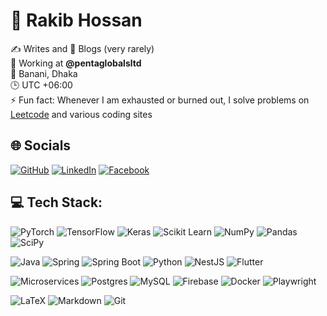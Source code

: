 # 👋 Rakib Hossan

✍️ Writes and 📰 Blogs (very rarely)  
💼 Working at **@pentaglobalsltd**  
📍 Banani, Dhaka  
🕒 UTC +06:00  
⚡ Fun fact: Whenever I am exhausted or burned out, I solve problems on [Leetcode](https://leetcode.com) and various coding sites

## 🌐 Socials

[![GitHub](https://img.shields.io/badge/GitHub-181717?style=flat-square&logo=github&logoColor=white)](https://github.com/Rakib911Hossan)
[![LinkedIn](https://img.shields.io/badge/LinkedIn-0A66C2?style=flat-square&logo=linkedin&logoColor=white)](https://linkedin.com/in/rakib-hossan-b15115133)
[![Facebook](https://img.shields.io/badge/Facebook-1877F2?style=flat-square&logo=facebook&logoColor=white)](https://www.facebook.com/share/12JUGc54crV/)

## 💻 Tech Stack:

![PyTorch](https://img.shields.io/badge/PyTorch-EE4C2C?style=flat-square&logo=pytorch&logoColor=white)
![TensorFlow](https://img.shields.io/badge/TensorFlow-FF6F00?style=flat-square&logo=tensorflow&logoColor=white)
![Keras](https://img.shields.io/badge/Keras-D00000?style=flat-square&logo=keras&logoColor=white)
![Scikit Learn](https://img.shields.io/badge/scikit--learn-F7931E?style=flat-square&logo=scikit-learn&logoColor=white)
![NumPy](https://img.shields.io/badge/numpy-013243?style=flat-square&logo=numpy&logoColor=white)
![Pandas](https://img.shields.io/badge/pandas-150458?style=flat-square&logo=pandas&logoColor=white)
![SciPy](https://img.shields.io/badge/SciPy-8CAAE6?style=flat-square&logo=scipy&logoColor=white)

![Java](https://img.shields.io/badge/java-%23ED8B00.svg?style=flat-square&logo=openjdk&logoColor=white)
![Spring](https://img.shields.io/badge/spring-%236DB33F.svg?style=flat-square&logo=spring&logoColor=white)
![Spring Boot](https://img.shields.io/badge/spring%20boot-%236DB33F.svg?style=flat-square&logo=spring-boot&logoColor=white)
![Python](https://img.shields.io/badge/python-3670A0?style=flat-square&logo=python&logoColor=ffdd54)
![NestJS](https://img.shields.io/badge/nestjs-%23E0234E.svg?style=flat-square&logo=nestjs&logoColor=white)
![Flutter](https://img.shields.io/badge/Flutter-%2302569B.svg?style=flat-square&logo=Flutter&logoColor=white)

![Microservices](https://img.shields.io/badge/microservices-1572B6?style=flat-square&logo=data:image/svg+xml;base64,PHN2ZyB3aWR0aD0iMjQiIGhlaWdodD0iMjQiIHhtbG5zPSJodHRwOi8vd3d3LnczLm9yZy8yMDAwL3N2ZyI+PHJlY3Qgd2lkdGg9IjI0IiBoZWlnaHQ9IjI0IiBmaWxsPSJub25lIi8+PC9zdmc+&logoColor=white)
![Postgres](https://img.shields.io/badge/postgres-%23316192.svg?style=flat-square&logo=postgresql&logoColor=white)
![MySQL](https://img.shields.io/badge/mysql-4479A1?style=flat-square&logo=mysql&logoColor=white)
![Firebase](https://img.shields.io/badge/firebase-%23039BE5.svg?style=flat-square&logo=firebase)
![Docker](https://img.shields.io/badge/docker-%230db7ed.svg?style=flat-square&logo=docker&logoColor=white)
![Playwright](https://img.shields.io/badge/playwright-2EAD33?style=flat-square&logo=playwright&logoColor=white)

![LaTeX](https://img.shields.io/badge/latex-008080?style=flat-square&logo=latex&logoColor=white)
![Markdown](https://img.shields.io/badge/markdown-000000?style=flat-square&logo=markdown&logoColor=white)
![Git](https://img.shields.io/badge/git-F05032?style=flat-square&logo=git&logoColor=white)
